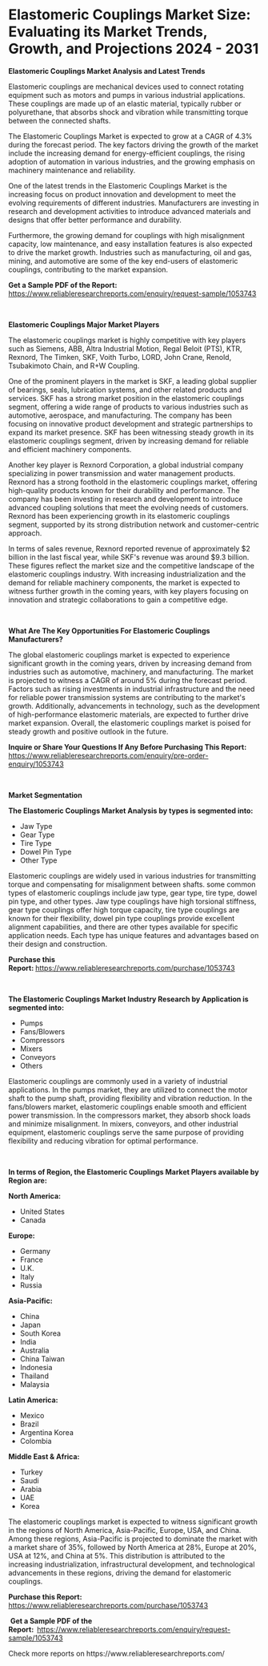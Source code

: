 <p><h1>Elastomeric Couplings Market Size: Evaluating its Market Trends, Growth, and Projections 2024 - 2031</h1></p><p><strong>Elastomeric Couplings Market Analysis and Latest Trends</strong></p>
<p><p>Elastomeric couplings are mechanical devices used to connect rotating equipment such as motors and pumps in various industrial applications. These couplings are made up of an elastic material, typically rubber or polyurethane, that absorbs shock and vibration while transmitting torque between the connected shafts.</p><p>The Elastomeric Couplings Market is expected to grow at a CAGR of 4.3% during the forecast period. The key factors driving the growth of the market include the increasing demand for energy-efficient couplings, the rising adoption of automation in various industries, and the growing emphasis on machinery maintenance and reliability.</p><p>One of the latest trends in the Elastomeric Couplings Market is the increasing focus on product innovation and development to meet the evolving requirements of different industries. Manufacturers are investing in research and development activities to introduce advanced materials and designs that offer better performance and durability.</p><p>Furthermore, the growing demand for couplings with high misalignment capacity, low maintenance, and easy installation features is also expected to drive the market growth. Industries such as manufacturing, oil and gas, mining, and automotive are some of the key end-users of elastomeric couplings, contributing to the market expansion.</p></p>
<p><strong>Get a Sample PDF of the Report:&nbsp;</strong> <a href="https://www.reliableresearchreports.com/enquiry/request-sample/1053743">https://www.reliableresearchreports.com/enquiry/request-sample/1053743</a></p>
<p>&nbsp;</p>
<p><strong>Elastomeric Couplings Major Market Players</strong></p>
<p><p>The elastomeric couplings market is highly competitive with key players such as Siemens, ABB, Altra Industrial Motion, Regal Beloit (PTS), KTR, Rexnord, The Timken, SKF, Voith Turbo, LORD, John Crane, Renold, Tsubakimoto Chain, and R+W Coupling.</p><p>One of the prominent players in the market is SKF, a leading global supplier of bearings, seals, lubrication systems, and other related products and services. SKF has a strong market position in the elastomeric couplings segment, offering a wide range of products to various industries such as automotive, aerospace, and manufacturing. The company has been focusing on innovative product development and strategic partnerships to expand its market presence. SKF has been witnessing steady growth in its elastomeric couplings segment, driven by increasing demand for reliable and efficient machinery components.</p><p>Another key player is Rexnord Corporation, a global industrial company specializing in power transmission and water management products. Rexnord has a strong foothold in the elastomeric couplings market, offering high-quality products known for their durability and performance. The company has been investing in research and development to introduce advanced coupling solutions that meet the evolving needs of customers. Rexnord has been experiencing growth in its elastomeric couplings segment, supported by its strong distribution network and customer-centric approach.</p><p>In terms of sales revenue, Rexnord reported revenue of approximately $2 billion in the last fiscal year, while SKF's revenue was around $9.3 billion. These figures reflect the market size and the competitive landscape of the elastomeric couplings industry. With increasing industrialization and the demand for reliable machinery components, the market is expected to witness further growth in the coming years, with key players focusing on innovation and strategic collaborations to gain a competitive edge.</p></p>
<p>&nbsp;</p>
<p><strong>What Are The Key Opportunities For Elastomeric Couplings Manufacturers?</strong></p>
<p><p>The global elastomeric couplings market is expected to experience significant growth in the coming years, driven by increasing demand from industries such as automotive, machinery, and manufacturing. The market is projected to witness a CAGR of around 5% during the forecast period. Factors such as rising investments in industrial infrastructure and the need for reliable power transmission systems are contributing to the market's growth. Additionally, advancements in technology, such as the development of high-performance elastomeric materials, are expected to further drive market expansion. Overall, the elastomeric couplings market is poised for steady growth and positive outlook in the future.</p></p>
<p><strong>Inquire or Share Your Questions If Any Before Purchasing This Report:</strong> <a href="https://www.reliableresearchreports.com/enquiry/pre-order-enquiry/1053743">https://www.reliableresearchreports.com/enquiry/pre-order-enquiry/1053743</a></p>
<p>&nbsp;</p>
<p><strong>Market Segmentation</strong></p>
<p><strong>The Elastomeric Couplings Market Analysis by types is segmented into:</strong></p>
<p><ul><li>Jaw Type</li><li>Gear Type</li><li>Tire Type</li><li>Dowel Pin Type</li><li>Other Type</li></ul></p>
<p><p>Elastomeric couplings are widely used in various industries for transmitting torque and compensating for misalignment between shafts. some common types of elastomeric couplings include jaw type, gear type, tire type, dowel pin type, and other types. Jaw type couplings have high torsional stiffness, gear type couplings offer high torque capacity, tire type couplings are known for their flexibility, dowel pin type couplings provide excellent alignment capabilities, and there are other types available for specific application needs. Each type has unique features and advantages based on their design and construction.</p></p>
<p><strong>Purchase this Report:&nbsp;</strong><a href="https://www.reliableresearchreports.com/purchase/1053743">https://www.reliableresearchreports.com/purchase/1053743</a></p>
<p>&nbsp;</p>
<p><strong>The Elastomeric Couplings Market Industry Research by Application is segmented into:</strong></p>
<p><ul><li>Pumps</li><li>Fans/Blowers</li><li>Compressors</li><li>Mixers</li><li>Conveyors</li><li>Others</li></ul></p>
<p><p>Elastomeric couplings are commonly used in a variety of industrial applications. In the pumps market, they are utilized to connect the motor shaft to the pump shaft, providing flexibility and vibration reduction. In the fans/blowers market, elastomeric couplings enable smooth and efficient power transmission. In the compressors market, they absorb shock loads and minimize misalignment. In mixers, conveyors, and other industrial equipment, elastomeric couplings serve the same purpose of providing flexibility and reducing vibration for optimal performance.</p></p>
<p>&nbsp;</p>
<p><strong>In terms of Region, the Elastomeric Couplings Market Players available by Region are:</strong></p>
<p>
    <p> <strong> North America: </strong>
        <ul>
            <li>United States</li>
            <li>Canada</li>
        </ul>
        </p> 
    <p> <strong> Europe: </strong>
        <ul>
            <li>Germany</li>
            <li>France</li>
            <li>U.K.</li>
            <li>Italy</li>
            <li>Russia</li>
        </ul>
        </p> 
    <p> <strong> Asia-Pacific: </strong>
        <ul>
            <li>China</li>
            <li>Japan</li>
            <li>South Korea</li>
            <li>India</li>
            <li>Australia</li>
            <li>China Taiwan</li>
            <li>Indonesia</li>
            <li>Thailand</li>
            <li>Malaysia</li>
        </ul>
        </p> 
    <p> <strong> Latin America: </strong>
        <ul>
            <li>Mexico</li>
            <li>Brazil</li>
            <li>Argentina Korea</li>
            <li>Colombia</li>
        </ul>
        </p> 
    <p> <strong> Middle East & Africa: </strong>
        <ul>
            <li>Turkey</li>
            <li>Saudi</li>
            <li>Arabia</li>
            <li>UAE</li>
            <li>Korea</li>
        </ul>
    </p>
    </p>
<p><p>The elastomeric couplings market is expected to witness significant growth in the regions of North America, Asia-Pacific, Europe, USA, and China. Among these regions, Asia-Pacific is projected to dominate the market with a market share of 35%, followed by North America at 28%, Europe at 20%, USA at 12%, and China at 5%. This distribution is attributed to the increasing industrialization, infrastructural development, and technological advancements in these regions, driving the demand for elastomeric couplings.</p></p>
<p><strong>Purchase this Report: </strong><a href="https://www.reliableresearchreports.com/purchase/1053743">https://www.reliableresearchreports.com/purchase/1053743</a></p>
<p>&nbsp;<strong>Get a Sample PDF of the Report:&nbsp;&nbsp;</strong><a href="https://www.reliableresearchreports.com/enquiry/request-sample/1053743">https://www.reliableresearchreports.com/enquiry/request-sample/1053743</a></p>
<p><strong></strong></p>
<p>Check more reports on https://www.reliableresearchreports.com/</p>